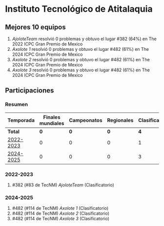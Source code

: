 ---
---

# Instituto Tecnológico de Atitalaquia

## Mejores 10 equipos

1. _AjoloteTeam_ resolvió 0 problemas y obtuvo el lugar #382 (64%) en The 2022 ICPC Gran Premio de Mexico
1. _Axolote 1_ resolvió 0 problemas y obtuvo el lugar #482 (61%) en The 2024 ICPC Gran Premio de Mexico
1. _Axolote 2_ resolvió 0 problemas y obtuvo el lugar #482 (61%) en The 2024 ICPC Gran Premio de Mexico
1. _Axolote 3_ resolvió 0 problemas y obtuvo el lugar #482 (61%) en The 2024 ICPC Gran Premio de Mexico

## Participaciones

### Resumen

| Temporada | Finales mundiales | Campeonatos | Regionales | Clasificatorios | Equipos |
| --- | --- | --- | --- | --- | --- |
| **Total** | **0** | **0** | **0** | **4** | **4** |
| [2022-2023](#2022-2023) | 0 | 0 | 0 | 1 | 1 |
| [2024-2025](#2024-2025) | 0 | 0 | 0 | 3 | 3 |

### 2022-2023

1. #382 (#83 de TecNM) _AjoloteTeam_ (Clasificatorio)

### 2024-2025

1. #482 (#114 de TecNM) _Axolote 1_ (Clasificatorio)
1. #482 (#114 de TecNM) _Axolote 2_ (Clasificatorio)
1. #482 (#114 de TecNM) _Axolote 3_ (Clasificatorio)



